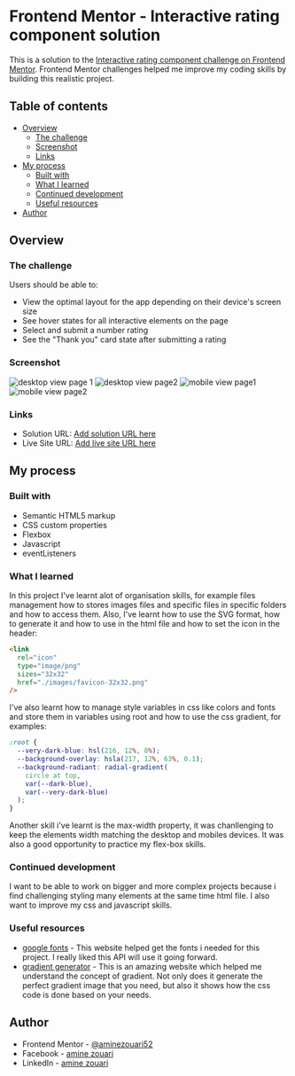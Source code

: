 # Frontend Mentor - Interactive rating component solution

This is a solution to the [Interactive rating component challenge on Frontend Mentor](https://www.frontendmentor.io/challenges/interactive-rating-component-koxpeBUmI). Frontend Mentor challenges helped me improve my coding skills by building this realistic project.

## Table of contents

- [Overview](#overview)
  - [The challenge](#the-challenge)
  - [Screenshot](#screenshot)
  - [Links](#links)
- [My process](#my-process)
  - [Built with](#built-with)
  - [What I learned](#what-i-learned)
  - [Continued development](#continued-development)
  - [Useful resources](#useful-resources)
- [Author](#author)

## Overview

### The challenge

Users should be able to:

- View the optimal layout for the app depending on their device's screen size
- See hover states for all interactive elements on the page
- Select and submit a number rating
- See the "Thank you" card state after submitting a rating

### Screenshot

![desktop view page 1](./screen-shots/Capture1.PNG.jpg)
![desktop view page2](./screen-shots/Capture2.PNG.jpg)
![mobile view page1](./screen-shots/Capture3.PNG.jpg)
![mobile view page2](./screen-shots/Capture4.PNG.jpg)

### Links

- Solution URL: [Add solution URL here](https://your-solution-url.com)
- Live Site URL: [Add live site URL here](https://your-live-site-url.com)

## My process

### Built with

- Semantic HTML5 markup
- CSS custom properties
- Flexbox
- Javascript
- eventListeners

### What I learned

In this project I've learnt alot of organisation skills, for example files management how to stores images files and specific files in specific folders and how to access them.
Also, I've learnt how to use the SVG format, how to generate it and how to use
in the html file and how to set the icon in the header:

```html
<link
  rel="icon"
  type="image/png"
  sizes="32x32"
  href="./images/favicon-32x32.png"
/>
```

I've also learnt how to manage style variables in css like
colors and fonts and store them in variables using root and how to use the css gradient,
for examples:

```css
:root {
  --very-dark-blue: hsl(216, 12%, 8%);
  --background-overlay: hsla(217, 12%, 63%, 0.1);
  --background-radiant: radial-gradient(
    circle at top,
    var(--dark-blue),
    var(--very-dark-blue)
  );
}
```

Another skill i've learnt is the max-width property, it was chanllenging to keep the elements width matching the desktop and mobiles devices.
It was also a good opportunity to practice my flex-box skills.

### Continued development

I want to be able to work on bigger and more complex projects because i find challenging styling many elements at the same time html file.
I also want to improve my css and javascript skills.

### Useful resources

- [google fonts](https://fonts.google.com/) - This website helped get the fonts i needed for this project. I really liked this API will use it going forward.
- [gradient generator](https://cssgradient.io/) - This is an amazing website which helped me understand the concept of gradient. Not only does it generate the perfect gradient image that you need, but also it shows how the css code is done based on your needs.

## Author

- Frontend Mentor - [@aminezouari52](https://www.frontendmentor.io/profile/aminezouari52)
- Facebook - [amine zouari](https://www.facebook.com/amine.zouari.355/)
- LinkedIn - [amine zouari](www.linkedin.com/in/amine-zouari-724790223)
